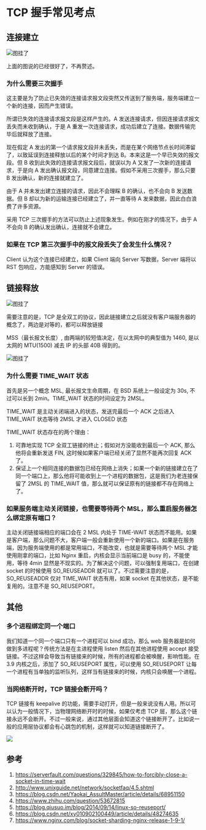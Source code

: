 # TCP 握手常见考点

<!--
ID: 3b14e68d-27e5-4034-b206-a439a19239db
Status: publish
Date: 2017-05-29T11:47:00
Modified: 2020-05-16T12:07:42
wp_id: 419
-->

## 连接建立

![图挂了](https://tva1.sinaimg.cn/large/006tKfTcly1ftppcaaoz7j30i40bdgn0.jpg)

上面的图说的已经很好了，不再赘述。

### 为什么需要三次握手

这主要是为了防止已失效的连接请求报文段突然又传送到了服务端，服务端建立一个新的连接，因而产生错误。

所谓已失效的连接请求报文段是这样产生的。A 发送连接请求，但因连接请求报文丢失而未收到确认，于是 A 重发一次连接请求，成功后建立了连接。数据传输完毕后就释放了连接。

现在假定 A 发出的第一个请求报文段并未丢失，而是在某个网络节点长时间滞留了，以致延误到连接释放以后的某个时间才到达 B。本来这是一个早已失效的报文段。但 B 收到此失效的连接请求报文段后，就误以为 A 又发了一次新的连接请求，于是向 A 发出确认报文段，同意建立连接。假如不采用三次握手，那么只要 B 发出确认，新的连接就建立了。

由于 A 并未发出建立连接的请求，因此不会理睬 B 的确认，也不会向 B 发送数据。但 B 却以为新的运输连接已经建立了，并一直等待 A 发来数据，因此白白浪费了许多资源。

采用 TCP 三次握手的方法可以防止上述现象发生。例如在刚才的情况下，由于 A 不会向 B 的确认发出确认，连接就不会建立。

### 如果在 TCP 第三次握手中的报文段丢失了会发生什么情况？
Client 认为这个连接已经建立，如果 Client 端向 Server 写数据，Server 端将以 RST 包响应，方能感知到 Server 的错误。

## 链接释放

![图挂了](https://tva1.sinaimg.cn/large/006tKfTcly1ftppdqkfzij311g0rok0s.jpg)

需要注意的是，TCP 是全双工的协议，因此链接建立之后就没有客户端服务器的概念了，两边是对等的，都可以释放链接

MSS（最长报文长度）, 由两端的较短值决定，在以太网中的典型值为 1460, 是以太网的 MTU(1500) 减去 IP 的头部 40B 得到的。

![图挂了](https://tva1.sinaimg.cn/large/006tKfTcly1ftpt8b0upyj30f40lc765.jpg)

### 为什么需要 TIME_WAIT 状态

首先是另一个概念 MSL, 最长报文生命周期，在 BSD 系统上一般设定为 30s, 不过可以长到 2min。TIME_WAIT 状态的时间设定为 2MSL。

TIME_WAIT 是主动关闭端进入的状态，发送完最后一个 ACK 之后进入 TIME_WAIT 状态等待 2MSL 才进入 CLOSED 状态

TIME_WAIT 状态存在的两个理由：
1. 可靠地实现 TCP 全双工链接的终止；假如对方没能收到最后一个 ACK, 那么他将会重新发送 FIN, 这时候如果客户端已经关闭了显然不能再次回复 ACK 了。
2. 保证上一个相同连接的数据包已经在网络上消失；如果一个新的链接建立在了同一个端口上，那么他将可能收到上一个进程的数据包，这是我们为老连接保留了 2MSL 的 TIME_WAIT 值，那么就可以保证原有的链接都不存在网络上了。
### 如果服务端主动关闭链接，也需要等待两个 MSL，那么重启服务器怎么绑定原有端口？

主动关闭链接端相应的端口会在 2 MSL 内处于 TIME-WAIT 状态而不能用。如果是客户端，那么问题不大，客户端一般会重新使用一个新的端口。如果是在服务端，因为服务端使用的都是常用端口，不能改变，也就是需要等待两个 MSL 才能使用刚拿的端口，比如 Nginx 重启，内核会显示当前端口是 busy 的，不能使用，等待 4min 显然是不现实的。为了解决这个问题，可以强制复用端口，在创建 socket 的时候使用 SO_REUSEADDR 就可以了。不过需要注意的是，SO_REUSEADDR 仅对 TIME_WAIT 状态有用，如果 socket 在其他状态，是不能复用的。注意不是 SO_REUSEPORT。

## 其他

### 多个进程绑定同一个端口

我们知道一个同一个端口只有一个进程可以 bind 成功，那么 web 服务器是如何做到多进程呢？传统方法是在主进程使用 listen 然后在其他进程使用 accept 接受链接。不过这样会导致当有链接来的时候，所有的进程都会被唤醒，影响性能。在 3.9 内核之后，添加了 SO_REUSEPORT 属性，可以使用 SO_REUSEPORT 让每一个进程有当单独的监听队列，这样当有链接来的时候，内核只会唤醒一个进程。

### 当网络断开时，TCP 链接会断开吗？

TCP 链接有 keepalive 的功能，需要手动打开，但是一般来说没有人用。所以可以认为一般情况下，当物理网络断开时的时候，如果仅考虑 TCP 层，那么这个链接永远不会断开。不过一般来说，通过其他层面会知道这个链接断开了。比如说一般的应用层协议都会有心跳包的机制，这样就可以知道链接断开了。

![](https://img-blog.csdn.net/20150907214517068)

## 参考

1. https://serverfault.com/questions/329845/how-to-forcibly-close-a-socket-in-time-wait
2. http://www.unixguide.net/network/socketfaq/4.5.shtml
3. https://blog.csdn.net/Yaokai_AssultMaster/article/details/68951150
4. https://www.zhihu.com/question/53672815
5. https://blog.qiusuo.im/blog/2014/09/14/linux-so-reuseport/
6. https://blog.csdn.net/xy010902100449/article/details/48274635
7. https://www.nginx.com/blog/socket-sharding-nginx-release-1-9-1/